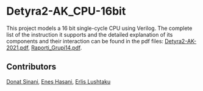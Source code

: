 # Detyra2-AK_CPU-16bit

This project models a 16 bit single-cycle CPU using Verilog. The complete list of the instruction it supports and the detailed explanation of its components and their interaction can be found in the pdf files: 
[Detyra2-AK-2021.pdf](https://github.com/ErlisLushtaku/Detyra2-AK_CPU-16bit/files/8457660/Detyra2-AK-2021.pdf), [Raporti_Grupi14.pdf](https://github.com/ErlisLushtaku/Detyra2-AK_CPU-16bit/files/8457659/Raporti_Grupi14.pdf).

## Contributors
[Donat Sinani](https://github.com/donats1n), [Enes Hasani](https://github.com/eneshasani1), [Erlis Lushtaku](https://github.com/ErlisLushtaku)
